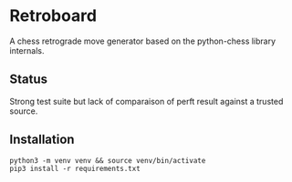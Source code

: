 # Retroboard

A chess retrograde move generator based on the python-chess library internals.

## Status

Strong test suite but lack of comparaison of perft result against a trusted source.

## Installation

```
python3 -m venv venv && source venv/bin/activate
pip3 install -r requirements.txt
```
